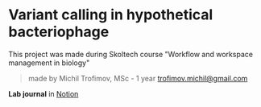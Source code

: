 # Variant calling in hypothetical bacteriophage

This project was made during Skoltech course "Workflow and workspace management in biology" 

>made by Michil Trofimov, MSc - 1 year
>trofimov.michil@gmail.com

**Lab journal** in [Notion](https://sly-level-3d3.notion.site/WWM-b9cc76f9c2c74ccea96e1fa9763c8117)
